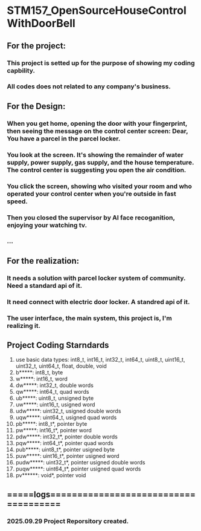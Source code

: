 # STM157_OpenSourceHouseControlWithDoorBell
## For the project:
### This project is setted up for the purpose of showing my coding capbility.
### All codes does not related to any company's business.

## For the Design:
### When you get home, opening the door with your fingerprint, then seeing the message on the control center screen: Dear, You have a parcel in the parcel locker.
### You look at the screen. It's showing the remainder of water supply, power supply, gas supply, and the house temperature. The control center is suggesting you open the air condition.
### You click the screen, showing who visited your room and who operated your control center when you're outside in fast speed.
### Then you closed the supervisor by AI face recoganition, enjoying your watching tv.
### ...

## For the realization:
### It needs a solution with parcel locker system of community. Need a standard api of it.
### It need connect with electric door locker. A standred api of it.
### The user interface, the main system, this project is, I'm realizing it.

## Project Coding Starndards
1. use basic data types: int8_t, int16_t, int32_t, int64_t, uint8_t, uint16_t, uint32_t, uint64_t, float, double, void
2. b*****: int8_t, byte
3. w*****: int16_t, word
4. dw*****: int32_t, double words
5. qw*****: int64_t, quad words
6. ub*****: uint8_t, unsigned byte
7. uw*****: uint16_t, usigned word
8. udw*****: uint32_t, usigned double words
9. uqw*****: uint64_t, usigned quad words
10. pb*****: int8_t*, pointer byte
11. pw*****: int16_t*, pointer word
12. pdw*****: int32_t*, pointer double words
13. pqw*****: int64_t*, pointer quad words
14. pub*****: uint8_t*, pointer usigned byte
15. puw*****: uint16_t*, pointer usigned word
16. pudw*****: uint32_t*, pointer usigned double words
17. puqw*****: uint64_t*, pointer usigned quad words
18. pv******: void*, pointer void

## =====logs=====================================
### 2025.09.29 Project Reporsitory created.
